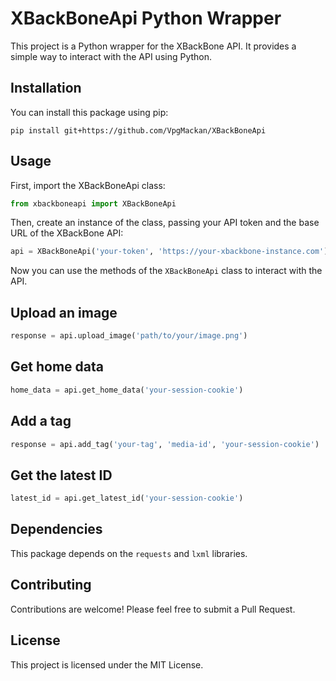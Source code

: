 # XBackBoneApi Python Wrapper

This project is a Python wrapper for the XBackBone API. It provides a simple way to interact with the API using Python.

## Installation

You can install this package using pip:

```shell
pip install git+https://github.com/VpgMackan/XBackBoneApi
```

## Usage

First, import the XBackBoneApi class:

```python
from xbackboneapi import XBackBoneApi
```

Then, create an instance of the class, passing your API token and the base URL of the XBackBone API:
```python
api = XBackBoneApi('your-token', 'https://your-xbackbone-instance.com')
```

Now you can use the methods of the `XBackBoneApi` class to interact with the API.

## Upload an image
```python
response = api.upload_image('path/to/your/image.png')
```
## Get home data
```python
home_data = api.get_home_data('your-session-cookie')
```
## Add a tag
```python
response = api.add_tag('your-tag', 'media-id', 'your-session-cookie')
```
## Get the latest ID
```python
latest_id = api.get_latest_id('your-session-cookie')
```
## Dependencies

This package depends on the `requests` and `lxml` libraries.

## Contributing

Contributions are welcome! Please feel free to submit a Pull Request.

## License

This project is licensed under the MIT License.
